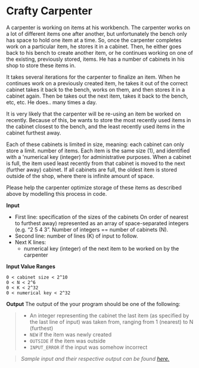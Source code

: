 # Crafty Carpenter
A carpenter is working on items at his workbench. The carpenter works on a lot of different items one after another, but unfortunately the bench only has space to hold one item at a time. So, once the carpenter completes work on a particular item, he stores it in a cabinet. Then, he either goes back to his bench to create another item, or he continues working on one of the existing, previously stored, items. He has a number of cabinets in his shop to store these items in.

It takes several iterations for the carpenter to finalize an item. When he continues work on a previously created item, he takes it out of the correct cabinet takes it back to the bench, works on them, and then stores it in a cabinet again. Then be takes out the next item, takes it back to the bench, etc, etc. He does.. many times a day.

It is very likely that the carpenter will be re-using an item be worked on recently. Because of this, be wants to store the most recently used items in the cabinet closest to the bench, and the least recently used items in the cabinet furthest away.

Each of these cabinets is limited in size, meaning: each cabinet can only store a limit. number of items. Each item is the same size (1), and identified with a 'numerical key (integer) for administrative purposes. When a cabinet is full, the item used least recently from that cabinet is moved to the next (further away) cabinet. If all cabinets are full, the oldest item is stored outside of the shop, where there is infinite amount of space.

Please help the carpenter optimize storage of these items as described above by modelling this process in code.

**Input**
- First line: specification of the sizes of the cabinets On order of nearest to furthest away) represented as an array of space-separated integers (e.g. “2 5 4 3”. Number of integers == number of cabinets (N).
- Second line: number of lines (K) of input to follow.
- Next K lines:
  - numerical key (integer) of the next item to be worked on by the carpenter

**Input Value Ranges**
```
0 < cabinet size < 2^10
0 < N < 2^6
0 < K < 2^32
0 < numerical key < 2^32
```
**Output**
The output of the your program should be one of the following:
> - An integer representing the cabinet the last item (as specified by the last line of input) was taken from, ranging from 1 (nearest) to N (furthest)
> - `NEW` if the item was newly created
> - `OUTSIDE` if the item was outside
> - `INPUT_ERROR` if the input was somehow incorrect

> *Sample input and their respective output can be found [here.](https://github.com/prasannjeet/A-Carpenter-and-his-Cupboard/tree/master/Q8%20Test%20Case)*
